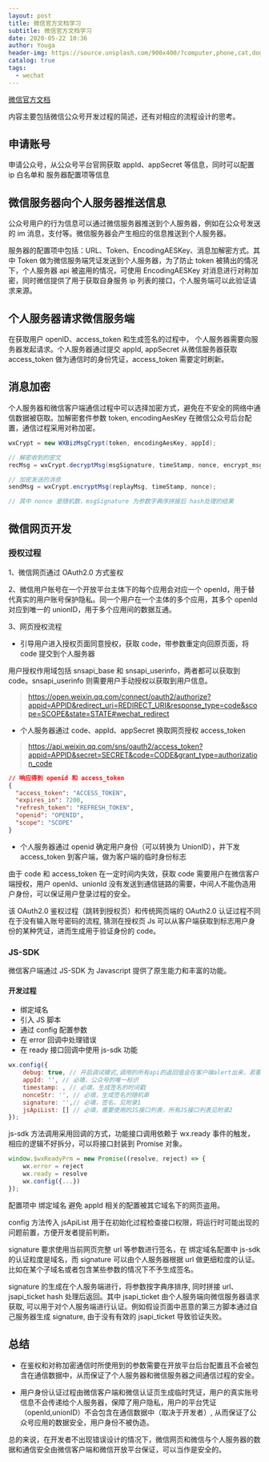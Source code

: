 ```yaml
---
layout: post
title: 微信官方文档学习
subtitle: 微信官方文档学习
date: 2020-05-22 10:36
author: Youga
header-img: https://source.unsplash.com/900x400/?computer,phone,cat,dog,
catalog: true
tags:
  - wechat
---
```


[微信官方文档](https://developers.weixin.qq.com/doc/offiaccount/Getting_Started/Overview.html)

内容主要包括微信公众号开发过程的简述，还有对相应的流程设计的思考。

## 申请账号

申请公众号，从公众号平台官网获取 appId、appSecret 等信息，同时可以配置 ip 白名单和 服务器配置项等信息

## 微信服务器向个人服务器推送信息

公众号用户的行为信息可以通过微信服务器推送到个人服务器，例如在公众号发送的 im 消息，支付等。微信服务器会产生相应的信息推送到个人服务器。

服务器的配置项中包括：URL、Token、EncodingAESKey、消息加解密方式。其中 Token 做为微信服务端凭证发送到个人服务器，为了防止 token 被猜出的情况下，个人服务器 api 被盗用的情况，可使用 EncodingAESKey 对消息进行对称加密，同时微信提供了用于获取自身服务 ip 列表的接口，个人服务端可以此验证请求来源。

## 个人服务器请求微信服务端

在获取用户 openID、access_token 和生成签名的过程中，
个人服务器需要向服务器发起请求。个人服务器通过提交 appId, appSecret 从微信服务器获取 access_token 做为通信时的身份凭证，access_token 需要定时刷新。

## 消息加密

个人服务器和微信客户端通信过程中可以选择加密方式，避免在不安全的网络中通信数据被窃取。加解密套件参数 token, encodingAesKey 在微信公众号后台配置，通信过程采用对称加密。

```java
wxCrypt = new WXBizMsgCrypt(token, encodingAesKey, appId);

// 解密收到的密文
recMsg = wxCrypt.decryptMsg(msgSignature, timeStamp, nonce, encrypt_msg);

// 加密发送的消息
sendMsg = wxCrypt.encryptMsg(replayMsg, timeStamp, nonce);

// 其中 nonce 是随机数，msgSignature 为参数字典序拼接后 hash处理的结果
```

## 微信网页开发

### 授权过程

1、微信网页通过 OAuth2.0 方式鉴权

2、微信用户账号在一个开放平台主体下的每个应用会对应一个 openId，用于替代真实的用户账号保护隐私。同一个用户在一个主体的多个应用，其多个 openId 对应到唯一的 unionID，用于多个应用间的数据互通。

3、网页授权流程

- 引导用户进入授权页面同意授权，获取 code，带参数重定向回原页面，将 code 提交到个人服务器

用户授权作用域包括 snsapi_base 和 snsapi_userinfo，两者都可以获取到 code。snsapi_userinfo 则需要用户手动授权以获取到用户信息。

> https://open.weixin.qq.com/connect/oauth2/authorize?appid=APPID&redirect_uri=REDIRECT_URI&response_type=code&scope=SCOPE&state=STATE#wechat_redirect

- 个人服务器通过 code、appId、appSecret 换取网页授权 access_token

> https://api.weixin.qq.com/sns/oauth2/access_token?appid=APPID&secret=SECRET&code=CODE&grant_type=authorization_code

```json
// 响应得到 openid 和 access_token
{
  "access_token": "ACCESS_TOKEN",
  "expires_in": 7200,
  "refresh_token": "REFRESH_TOKEN",
  "openid": "OPENID",
  "scope": "SCOPE"
}
```

- 个人服务器通过 openid 确定用户身份（可以转换为 UnionID），并下发 access_token 到客户端，做为客户端的临时身份标志

由于 code 和 access_token 在一定时间内失效，获取 code 需要用户在微信客户端授权，用户 openId、unionId 没有发送到通信链路的需要，中间人不能伪造用户身份，可以保证用户登录过程的安全。

该 OAuth2.0 鉴权过程（跳转到授权页）和传统网页端的 OAuth2.0 认证过程不同在于没有输入账号密码的流程, 猜测在授权页 Js 可以从客户端获取到标志用户身份的某种凭证，进而生成用于验证身份的 code。

### JS-SDK

微信客户端通过 JS-SDK 为 Javascript 提供了原生能力和丰富的功能。

#### 开发过程

- 绑定域名
- 引入 JS 脚本
- 通过 config 配置参数
- 在 error 回调中处理错误
- 在 ready 接口回调中使用 js-sdk 功能

```javascript
wx.config({
    debug: true, // 开启调试模式,调用的所有api的返回值会在客户端alert出来，若要查看传入的参数，可以在pc端打开，参数信息会通过log打出，仅在pc端时才会打印。
    appId: '', // 必填，公众号的唯一标识
    timestamp: , // 必填，生成签名的时间戳
    nonceStr: '', // 必填，生成签名的随机串
    signature: '',// 必填，签名，见附录1
    jsApiList: [] // 必填，需要使用的JS接口列表，所有JS接口列表见附录2
});
```

js-sdk 方法调用采用回调的方式，功能接口调用依赖于 wx.ready 事件的触发，相应的逻辑不好拆分，可以将接口封装到 Promise 对象。

```javascript
window.$wxReadyPrm = new Promise((resolve, reject) => {
    wx.error = reject
    wx.ready = resolve
    wx.config({...})
});
```

配置项中 绑定域名 避免 appId 相关的配置被其它域名下的网页盗用。

config 方法传入 jsApiList 用于在初始化过程检查接口权限，将运行时可能出现的问题前置，方便开发者提前判断。

signature 要求使用当前网页完整 url 等参数进行签名，在 绑定域名配置中 js-sdk 的认证粒度是域名，而 signature 可以由个人服务器根据 url 做更细粒度的认证。比如在某个子域名或者包含某些参数的情况下不予生成签名。

signature 的生成在个人服务端进行，将参数按字典序排序, 同时拼接 url、jsapi_ticket hash 处理后返回。其中 jsapi_ticket 由个人服务端向微信服务器请求获取, 可以用于对个人服务端进行认证。例如假设页面中恶意的第三方脚本通过自己服务器生成 signature, 由于没有有效的 jsapi_ticket 导致验证失败。

## 总结

- 在鉴权和对称加密通信时所使用到的参数需要在开放平台后台配置且不会被包含在通信数据中，从而保证了个人服务器和微信服务器之间通信过程的安全。

- 用户身份认证过程由微信客户端和微信认证页生成临时凭证，用户的真实账号信息不会传递给个人服务器，保障了用户隐私，用户的平台凭证（openId,unionID）不会包含在通信数据中（取决于开发者）, 从而保证了公众号应用的数据安全，用户身份不被伪造。

总的来说，在开发者不出现错误设计的情况下，微信网页和微信与个人服务器的数据和通信安全由微信客户端和微信开放平台保证，可以当作是安全的。
